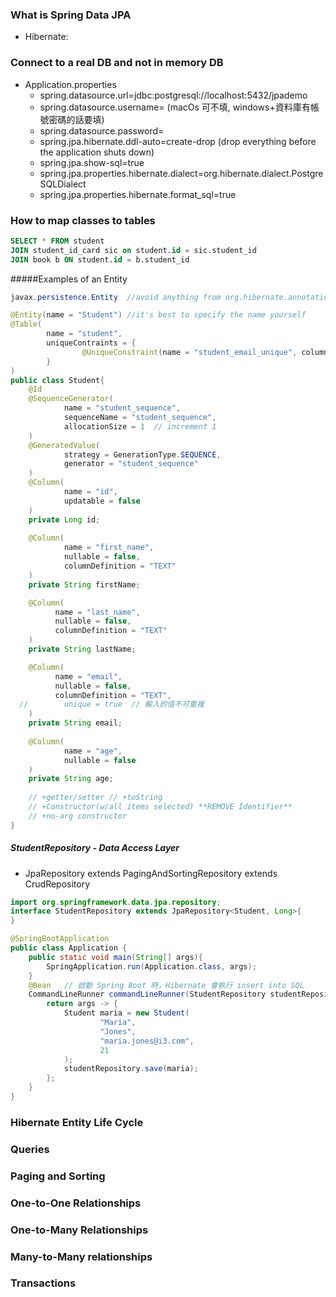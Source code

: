 ### What is Spring Data JPA
+ Hibernate:   
### Connect to a real DB and not in memory DB
+ Application.properties
  + spring.datasource.url=jdbc:postgresql://localhost:5432/jpademo
  + spring.datasource.username=  (macOs 可不填, windows+資料庫有帳號密碼的話要填)
  + spring.datasource.password=
  + spring.jpa.hibernate.ddl-auto=create-drop  (drop everything before the application shuts down)
  + spring.jpa.show-sql=true
  + spring.jpa.properties.hibernate.dialect=org.hibernate.dialect.PostgreSQLDialect
  + spring.jpa.properties.hibernate.format_sql=true
  
### How to map classes to tables

```SQL
SELECT * FROM student
JOIN student_id_card sic on student.id = sic.student_id
JOIN book b ON student.id = b.student_id
```
#####Examples of an Entity
```Java
javax.persistence.Entity  //avoid anything from org.hibernate.annotations

@Entity(name = "Student") //it's best to specify the name yourself
@Table(
        name = "student",
        uniqueContraints = {
                @UniqueConstraint(name = "student_email_unique", columnName = "email")
        }
)
public class Student{
    @Id
    @SequenceGenerator(
            name = "student_sequence",
            sequenceName = "student_sequence",
            allocationSize = 1  // increment 1
    )
    @GeneratedValue(
            strategy = GenerationType.SEQUENCE,
            generator = "student_sequence"
    )
    @Column(
            name = "id",
            updatable = false
    )
    private Long id;
    
    @Column(
            name = "first_name",
            nullable = false,
            columnDefinition = "TEXT"
    )
    private String firstName;

    @Column(
          name = "last_name",
          nullable = false,
          columnDefinition = "TEXT"
    )
    private String lastName;

    @Column(
          name = "email",
          nullable = false,
          columnDefinition = "TEXT",
  //        unique = true  // 輸入的值不可重複
    )
    private String email;
    
    @Column(
            name = "age",
            nullable = false
    )
    private String age;
    
    // +getter/setter // +toString 
    // +Constructor(w/all items selected) **REMOVE Identifier**
    // +no-arg constructor
}
```
##### StudentRepository - Data Access Layer
+ JpaRepository extends PagingAndSortingRepository extends CrudRepository
```Java
import org.springframework.data.jpa.repository;
interface StudentRepository extends JpaRepository<Student, Long>{
}
```
```Java
@SpringBootApplication
public class Application {
    public static void main(String[] args){
        SpringApplication.run(Application.class, args);
    }
    @Bean   // 啟動 Spring Boot 時，Hibernate 會執行 insert into SQL 
    CommandLineRunner commandLineRunner(StudentRepository studentRepository) {
        return args -> {
            Student maria = new Student(
                    "Maria",
                    "Jones",
                    "maria.jones@i3.com", 
                    21
            );
            studentRepository.save(maria);
        };
    }
}
```
### Hibernate Entity Life Cycle
### Queries
### Paging and Sorting
### One-to-One Relationships
### One-to-Many Relationships
### Many-to-Many relationships
### Transactions